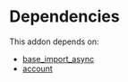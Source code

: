 # Dependencies

This addon depends on:

- [base_import_async](https://github.com/bringout/oca-technical)
- [account](https://github.com/bringout/oca-ocb-accounting/tree/eb4335e9848ccce1d07fb3692af80937feeb0e3c/odoo-bringout-oca-ocb-account)
